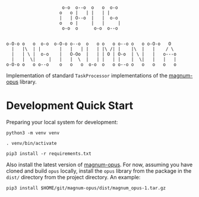 ```text


                     o-o  o--o  o   o  o-o                      
                    o   o |   | |   | |                         
                    |   | O--o  |   |  o-o                      
                    o   o |     |   |     |                     
                     o-o  o      o-o  o--o                      
                                                                
                                                                
o-O-o o   o  o-o  o-O-o o--o  o   o o   o o--o o   o o-O-o   O  
  |   |\  | |       |   |   | |   | |\ /| |    |\  |   |    / \ 
  |   | \ |  o-o    |   O-Oo  |   | | O | O-o  | \ |   |   o---o
  |   |  \|     |   |   |  \  |   | |   | |    |  \|   |   |   |
o-O-o o   o o--o    o   o   o  o-o  o   o o--o o   o   o   o   o
```

Implementation of standard `TaskProcessor` implementations of the [magnum-opus](https://github.com/nicc777/magnum-opus) library.


# Development Quick Start

Preparing your local system for development:

```shell
python3 -m venv venv

. venv/bin/activate

pip3 install -r requirements.txt
```

Also install the latest version of [magnum-opus](https://github.com/nicc777/magnum-opus). For now, assuming you have cloned and build `opus` locally, install the `opus` library from the package in the `dist/` directory from the project directory. An example:

```shell
pip3 install $HOME/git/magnum-opus/dist/magnum_opus-1.tar.gz
```
